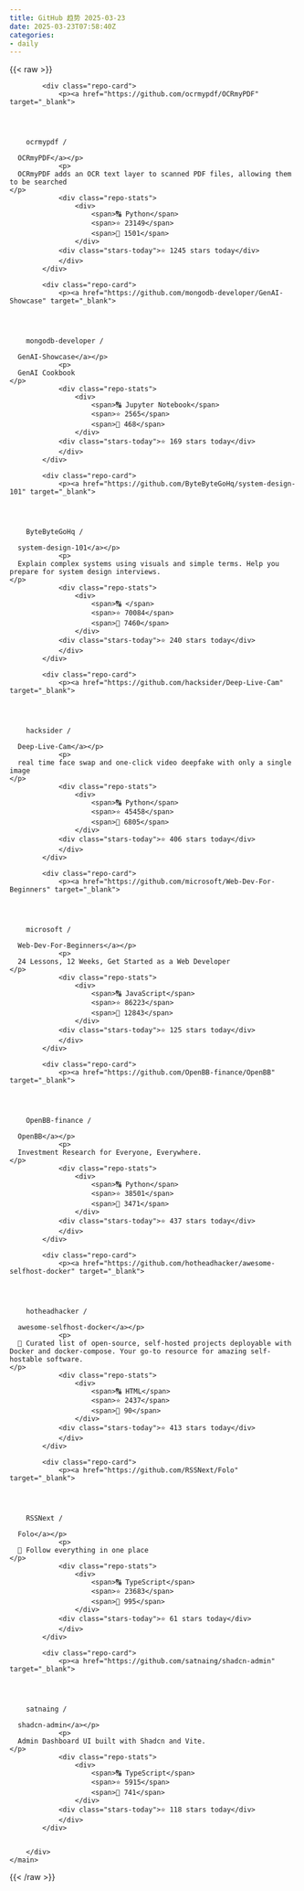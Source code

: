 ```yaml
---
title: GitHub 趋势 2025-03-23
date: 2025-03-23T07:58:40Z
categories:
- daily
---
```

<link rel="stylesheet" href="/public/css/trending.css">
{{< raw >}}
	<main class="container">
        <div class="repo-list" id="repoList">

	
			<div class="repo-card">
				<p><a href="https://github.com/ocrmypdf/OCRmyPDF" target="_blank">
    


      
        ocrmypdf /

      OCRmyPDF</a></p>
				<p>
      OCRmyPDF adds an OCR text layer to scanned PDF files, allowing them to be searched
    </p>
				<div class="repo-stats">
					<div>
						<span>🔠 Python</span>
						<span>⭐ 23149</span>
						<span>🔱 1501</span>
					</div>
				<div class="stars-today">⭐ 1245 stars today</div>
				</div>
			</div>
	
			<div class="repo-card">
				<p><a href="https://github.com/mongodb-developer/GenAI-Showcase" target="_blank">
    


      
        mongodb-developer /

      GenAI-Showcase</a></p>
				<p>
      GenAI Cookbook
    </p>
				<div class="repo-stats">
					<div>
						<span>🔠 Jupyter Notebook</span>
						<span>⭐ 2565</span>
						<span>🔱 468</span>
					</div>
				<div class="stars-today">⭐ 169 stars today</div>
				</div>
			</div>
	
			<div class="repo-card">
				<p><a href="https://github.com/ByteByteGoHq/system-design-101" target="_blank">
    


      
        ByteByteGoHq /

      system-design-101</a></p>
				<p>
      Explain complex systems using visuals and simple terms. Help you prepare for system design interviews.
    </p>
				<div class="repo-stats">
					<div>
						<span>🔠 </span>
						<span>⭐ 70084</span>
						<span>🔱 7460</span>
					</div>
				<div class="stars-today">⭐ 240 stars today</div>
				</div>
			</div>
	
			<div class="repo-card">
				<p><a href="https://github.com/hacksider/Deep-Live-Cam" target="_blank">
    


      
        hacksider /

      Deep-Live-Cam</a></p>
				<p>
      real time face swap and one-click video deepfake with only a single image
    </p>
				<div class="repo-stats">
					<div>
						<span>🔠 Python</span>
						<span>⭐ 45458</span>
						<span>🔱 6805</span>
					</div>
				<div class="stars-today">⭐ 406 stars today</div>
				</div>
			</div>
	
			<div class="repo-card">
				<p><a href="https://github.com/microsoft/Web-Dev-For-Beginners" target="_blank">
    


      
        microsoft /

      Web-Dev-For-Beginners</a></p>
				<p>
      24 Lessons, 12 Weeks, Get Started as a Web Developer
    </p>
				<div class="repo-stats">
					<div>
						<span>🔠 JavaScript</span>
						<span>⭐ 86223</span>
						<span>🔱 12843</span>
					</div>
				<div class="stars-today">⭐ 125 stars today</div>
				</div>
			</div>
	
			<div class="repo-card">
				<p><a href="https://github.com/OpenBB-finance/OpenBB" target="_blank">
    


      
        OpenBB-finance /

      OpenBB</a></p>
				<p>
      Investment Research for Everyone, Everywhere.
    </p>
				<div class="repo-stats">
					<div>
						<span>🔠 Python</span>
						<span>⭐ 38501</span>
						<span>🔱 3471</span>
					</div>
				<div class="stars-today">⭐ 437 stars today</div>
				</div>
			</div>
	
			<div class="repo-card">
				<p><a href="https://github.com/hotheadhacker/awesome-selfhost-docker" target="_blank">
    


      
        hotheadhacker /

      awesome-selfhost-docker</a></p>
				<p>
      🚀 Curated list of open-source, self-hosted projects deployable with Docker and docker-compose. Your go-to resource for amazing self-hostable software.
    </p>
				<div class="repo-stats">
					<div>
						<span>🔠 HTML</span>
						<span>⭐ 2437</span>
						<span>🔱 90</span>
					</div>
				<div class="stars-today">⭐ 413 stars today</div>
				</div>
			</div>
	
			<div class="repo-card">
				<p><a href="https://github.com/RSSNext/Folo" target="_blank">
    


      
        RSSNext /

      Folo</a></p>
				<p>
      🧡 Follow everything in one place
    </p>
				<div class="repo-stats">
					<div>
						<span>🔠 TypeScript</span>
						<span>⭐ 23683</span>
						<span>🔱 995</span>
					</div>
				<div class="stars-today">⭐ 61 stars today</div>
				</div>
			</div>
	
			<div class="repo-card">
				<p><a href="https://github.com/satnaing/shadcn-admin" target="_blank">
    


      
        satnaing /

      shadcn-admin</a></p>
				<p>
      Admin Dashboard UI built with Shadcn and Vite.
    </p>
				<div class="repo-stats">
					<div>
						<span>🔠 TypeScript</span>
						<span>⭐ 5915</span>
						<span>🔱 741</span>
					</div>
				<div class="stars-today">⭐ 118 stars today</div>
				</div>
			</div>
	

		</div>
    </main>
{{< /raw >}}
